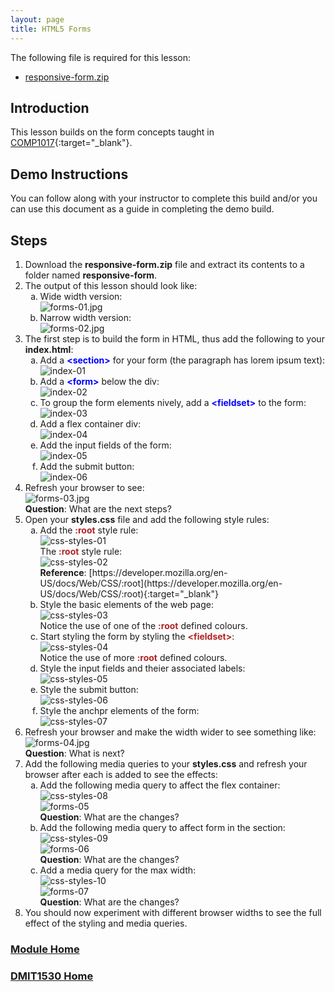 ```yaml
---
layout: page
title: HTML5 Forms
---
```

<style>
    .css-class{
        color: firebrick;
        font-weight: bold;
    }
    .html-class{
        color: blue;
        font-weight: bold;
    }
</style>
The following file is required for this lesson:
* [responsive-form.zip](files/responsive-form.zip)

## Introduction
This lesson builds on the form concepts taught in [COMP1017](../../../comp1017/module3/24-styling-forms/styling-forms.md){:target="_blank"}.

## Demo Instructions
You can follow along with your instructor to complete this build and/or you can use this document as a guide in completing the demo build.

## Steps
1.	Download the **responsive-form.zip** file and extract its contents to a folder named **responsive-form**.
2.	The output of this lesson should look like:<br>
    <ol type="a">
        <li>Wide width version:<br>
        <img src="files/forms-01.jpg" alt="forms-01.jpg">
        </li>
        <li>Narrow width version:<br>
        <img src="files/forms-02.jpg" alt="forms-02.jpg">
        </li>
    </ol>
3.	The first step is to build the form in HTML, thus add the following to your **index.html**:<br>
    <ol type="a">
        <li>Add a <span class="html-class">&lt;section&gt;</span> for your form (the paragraph has lorem ipsum text):<br>
        <img src="index-01.jpg" alt="index-01">
        </li>
        <li>Add a <span class="html-class">&lt;form&gt;</span> below the div:<br>
        <img src="index-02.jpg" alt="index-02">
        </li>
        <li>To group the form elements nively, add a <span class="html-class">&lt;fieldset&gt;</span> to the form:<br>
        <img src="index-03.jpg" alt="index-03">
        </li>
        <li>Add a flex container div:<br>
        <img src="index-04.jpg" alt="index-04">
        </li>
        <li>Add the input fields of the form:<br>
        <img src="index-05.jpg" alt="index-05">
        </li>
        <li>Add the submit button:<br>
        <img src="index-06.jpg" alt="index-06">
        </li>
    </ol>
4.	Refresh your browser to see:<br>
![forms-03.jpg](files/forms-03.jpg)<br>**Question**: What are the next steps?
5.	Open your **styles.css** file and add the following style rules:<br>
    <ol type="a">
        <li>Add the <span class="css-class">:root</span> style rule:<br>
        <img src="files/css-styles-01.jpg" alt="css-styles-01"><br>
        The <span class="css-class">:root</span> style rule:<br>
        <img src="files/css-styles-02.jpg" alt="css-styles-02"><br>
        <b>Reference</b>: [https://developer.mozilla.org/en-US/docs/Web/CSS/:root](https://developer.mozilla.org/en-US/docs/Web/CSS/:root){:target="_blank"}
        </li>
        <li>Style the basic elements of the web page:<br>
        <img src="files/css-styles-03.jpg" alt="css-styles-03"><br>
        Notice the use of one of the <span class="css-class">:root</span> defined colours.
        </li>
        <li>Start styling the form by styling the <span class="css-class">&lt;fieldset&gt;</span>:<br>
        <img src="files/css-styles-04.jpg" alt="css-styles-04"><br>
        Notice the use of more <span class="css-class">:root</span> defined colours.
        </li>
        <li>Style the input fields and theier associated labels:<br>
        <img src="files/css-styles-05.jpg" alt="css-styles-05">
        </li>
        <li>Style the submit button:<br>
        <img src="files/css-styles-06.jpg" alt="css-styles-06">
        </li>
        <li>Style the anchpr elements of the form:<br>
        <img src="files/css-styles-07.jpg" alt="css-styles-07">
        </li>
    </ol>
6.	Refresh your browser and make the width wider to see something like:<br>
![forms-04.jpg](files/forms-04.jpg)<br>**Question**: What is next?
7.	Add the following media queries to your **styles.css** and refresh your browser after each is added to see the effects:<br>
    <ol type="a">
        <li>Add the following media query to affect the flex container:<br>
        <img src="files/css-styles-08.jpg" alt="css-styles-08"><br>
        <img src="files/forms-05.jpg" alt="forms-05"><br>
        <b>Question</b>: What are the changes?
        </li>
        <li>Add the following media query to affect form in the section:<br>
        <img src="files/css-styles-09.jpg" alt="css-styles-09"><br>
        <img src="files/forms-06.jpg" alt="forms-06"><br>
        <b>Question</b>: What are the changes?
        </li>
        <li>Add a media query for the max width:<br>
        <img src="files/css-styles-10.jpg" alt="css-styles-10"><br>
        <img src="files/forms-07.jpg" alt="forms-07"><br>
        <b>Question</b>: What are the changes?
        </li>
    </ol>
8.	You should now experiment with different browser widths to see the full effect of the styling and media queries.

### [Module Home](../module3.md)
### [DMIT1530 Home](../../)